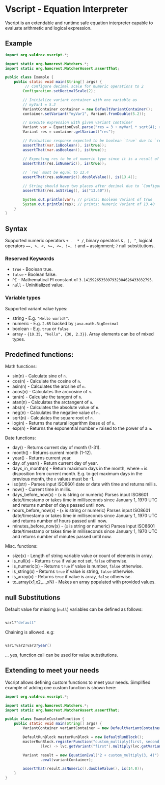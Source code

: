 # Vscript - Equation Interpreter 

Vscript is an extendable and runtime safe equation interpreter capable to evaluate arithmetic 
and logical expression.



## Example

```java
import org.valdroz.vscript.*;

import static org.hamcrest.Matchers.*;
import static org.hamcrest.MatcherAssert.assertThat; 

public class Example {
    public static void main(String[] args) {
         // Configure decimal scale for numeric operations to 2
        Configuration.setDecimalScale(2);

        // Initialize variant container with one variable as
        // myVar1 = 5.2        
        VariantContainer container = new DefaultVariantContainer();
        container.setVariant("myVar1", Variant.fromDouble(5.2));

        // Execute expression with given variant container
        Variant var = EquationEval.parse("res = 3 + myVar1 * sqrt(4); res == 13.4").execute(container);
        Variant res = container.getVariant("res");

        // Evaluation response expected to be boolean `true` due to `res == 13.4`
        assertThat(var.isBoolean(), is(true));
        assertThat(var.asBoolean(), is(true));

        // Expecting res to be of numeric type since it is a result of algebraic expression
        assertThat(res.isNumeric(), is(true));
        
        // `res` must be equal to 13.4
        assertThat(res.asNumeric().doubleValue(), is(13.4));

        // String should have two places after decimal due to `Configuration.setDecimalScale(2)`
        assertThat(res.asString(), is("13.40"));

        System.out.println(var); // prints: Boolean Variant of true
        System.out.println(res); // prints: Numeric Variant of 13.40
    }
}
```



## Syntax

Supported numeric operators `+ -  * /`, binary operators
 `&, |, ^`, logical operators ` ==, >, <, >=, <=, !=, ! ` and `=` assignment; `?` null substitutions.


### Reserved Keywords

- `true`        - Boolean true.
- `false`       - Boolean false.
- `PI`			- Mathematical PI constant of `3.1415926535897932384626433832795`.
- `null`		- Uninitialized value.


### Variable types

Supported variant value types:

- string - E.g. `"Hello world!"`.
- numeric - E.g. `2.65` backed by `java.math.BigDecimal`
- boolean - E.g. `true` or `false`
- array - `{10.35, "Hello", {30, 2.3}}`. Array elements can be of mixed types.

## Predefined functions:

Math functions:
- sin(n)				- Calculate sine of `n`.
- cos(n)				- Calculate the cosine of `n`.
- asin(n)				- Calculates the arcsine of `n`.
- acos(n)				- Calculates the arccosine of `n`.
- tan(n)				- Calculate the tangent of `n`.
- atan(n)				- Calculates the arctangent of `n`.
- abs(n)				- Calculates the absolute value of `n`.
- neg(n)				- Calculates the negative value of `n`.
- sqrt(n)				- Calculates the square root of `n`.
- log(n)				- Returns the natural logarithm (base e) of `n`.
- exp(n)				- Returns the exponential number `e` raised to the power of a `n`.

Date functions:
- day()				- Returns current day of month (1-31).
- month()			- Returns current month (1-12).
- year()			- Returns current year.
- day_of_year()		- Return current day of year.
- days_in_month(n)	- Return maximum days in the month, where `n` is disposition from current month.
					E.g. to get maximum days in the previous month, the `n` values must be -1.
- iso(str)          - Parses input ISO8601 date or date with time and returns millis.
- now()             - Current time in millis.
- days_before_now(x) - (`x` is string or numeric) Parses input ISO8601 date/timestamp or takes time in milliseconds since January 1, 1970 UTC and returns number of days passed until now. 					
- hours_before_now(x) - (`x` is string or numeric) Parses input ISO8601 date/timestamp or takes time in milliseconds since January 1, 1970 UTC and returns number of hours passed until now.
- minutes_before_now(x) - (`x` is string or numeric) Parses input ISO8601 date/timestamp or takes time in milliseconds since January 1, 1970 UTC and returns number of minutes passed until now.

Misc. functions:
- size(x)			- Length of string variable value or count of elements in array.
- is_null(x)		- Returns `true` if value not set, `false` otherwise.
- is_numeric(x)		- Returns `true` if value is number, `false` otherwise.
- is_string(x)		- Returns `true` if value is string, `false` otherwise.
- is_array(x)		- Returns `true` if value is array, `false` otherwise.
- to_array(x1,x2,...,xN) - Makes an array populated with provided values.

## null Substitutions

Default value for missing (`null`) variables can be defined as follows:

```java

var1?"default"

```

Chaining is allowed. e.g:


```java

var1?var2?var3?year()

```

... yes, function call can be used for value substitutions.

## Extending to meet your needs

Vscript allows defining custom functions to meet your needs.
Simplified example of adding one custom function is shown here:    

```java
import org.valdroz.vscript.*;

import static org.hamcrest.Matchers.*;
import static org.hamcrest.MatcherAssert.assertThat;

public class ExampleCustomFunction {
    public static void main(String[] args) {
        VariantContainer variantContainer = new DefaultVariantContainer();

        DefaultRunBlock masterRunBlock = new DefaultRunBlock();
        masterRunBlock.registerFunction("custom_multiply(first, second)",
                (lvc) -> lvc.getVariant("first").multiply(lvc.getVariant("second")));

        Variant result = new EquationEval("2 + custom_multiply(3, 4)").withMasterBlock(masterRunBlock)
                .eval(variantContainer);

        assertThat(result.asNumeric().doubleValue(), is(14.0));
    }
}
```
